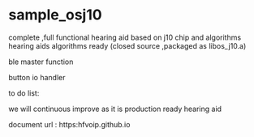 # sample_osj10
complete ,full functional hearing aid based on j10 chip and algorithms
hearing aids algorithms ready (closed source ,packaged as libos_j10.a)

ble master function 

button io handler



to do list:


we will continuous improve as it is production ready hearing aid  

document url : https:hfvoip.github.io